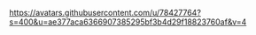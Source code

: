 https://avatars.githubusercontent.com/u/78427764?s=400&u=ae377aca6366907385295bf3b4d29f18823760af&v=4
